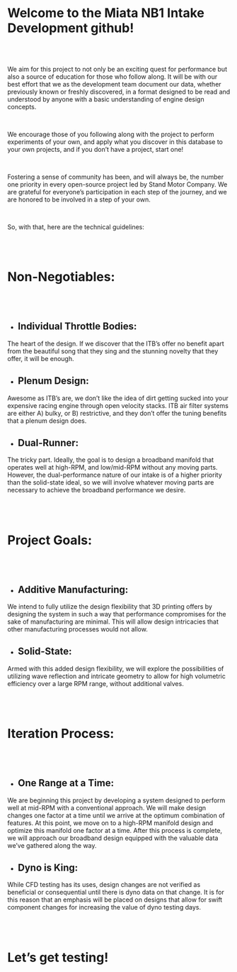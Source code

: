 # Welcome to the Miata NB1 Intake Development github!

<br />
<br />

We aim for this project to not only be an exciting quest for performance but also a source of education for those who follow along. It will be with our best effort that we as the development team document our data, whether previously known or freshly discovered, in a format designed to be read and understood by anyone with a basic understanding of engine design concepts.

<br />

We encourage those of you following along with the project to perform experiments of your own, and apply what you discover in this database to your own projects, and if you don’t have a project, start one!

<br />

Fostering a sense of community has been, and will always be, the number one priority in every open-source project led by Stand Motor Company. We are grateful for everyone’s participation in each step of the journey, and we are honored to be involved in a step of your own.

<br />

So, with that, here are the technical guidelines:

<br />
<br />

# Non-Negotiables:

<br />
<br />

- ## Individual Throttle Bodies:
The heart of the design. If we discover that the ITB’s offer no benefit apart from the beautiful song that they sing and the stunning novelty that they offer, it will be enough.

- ## Plenum Design:
Awesome as ITB’s are, we don’t like the idea of dirt getting sucked into your expensive racing engine through open velocity stacks. ITB air filter systems are either A) bulky, or B) restrictive, and they don’t offer the tuning benefits that a plenum design does.

- ## Dual-Runner:
The tricky part. Ideally, the goal is to design a broadband manifold that operates well at high-RPM, and low/mid-RPM without any moving parts. However, the dual-performance nature of our intake is of a higher priority than the solid-state ideal, so we will involve whatever moving parts are necessary to achieve the broadband performance we desire.

<br />
<br />

# Project Goals:

<br />
<br />

- ## Additive Manufacturing:
We intend to fully utilize the design flexibility that 3D printing offers by designing the system in such a way that performance compromises for the sake of manufacturing are minimal. This will allow design intricacies that other manufacturing processes would not allow.

- ## Solid-State:
Armed with this added design flexibility, we will explore the possibilities of utilizing wave reflection and intricate geometry to allow for high volumetric efficiency over a large RPM range, without additional valves.

<br />
<br />

# Iteration Process:

<br />
<br />

- ## One Range at a Time:
We are beginning this project by developing a system designed to perform well at mid-RPM with a conventional approach. We will make design changes one factor at a time until we arrive at the optimum combination of features. At this point, we move on to a high-RPM manifold design and optimize this manifold one factor at a time. After this process is complete, we will approach our broadband design equipped with the valuable data we’ve gathered along the way.

- ## Dyno is King:
While CFD testing has its uses, design changes are not verified as beneficial or consequential until there is dyno data on that change. It is for this reason that an emphasis will be placed on designs that allow for swift component changes for increasing the value of dyno testing days.

<br />
<br />

# Let’s get testing!
